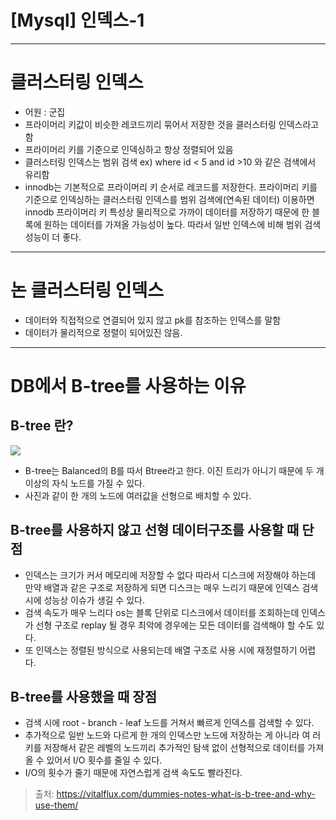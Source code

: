 # [Mysql] 인덱스-1

<hr>

# 클러스터링 인덱스
- 어원 : 군집
- 프라이머리 키값이 비슷한 레코드끼리 묶어서 저장한 것을 클러스터링 인덱스라고 함
- 프라이머리 키를 기준으로 인덱싱하고 항상 정렬되어 있음
- 클러스터링 인덱스는 범위 검색 ex) where id < 5 and id >10 와 같은 검색에서 유리함
- innodb는 기본적으로 프라이머리 키 순서로 레코드를 저장한다.
  프라이머리 키를 기준으로 인덱싱하는 클러스터링 인덱스를 범위 검색에(연속된 데이터) 이용하면 innodb 프라이머리 키 특성상
  물리적으로 가까이 데이터를 저장하기 때문에 한 블록에 원하는 데이터를 가져올 가능성이 높다.
  따라서 일반 인덱스에 비해 범위 검색 성능이 더 좋다.

<hr>

# 논 클러스터링 인덱스
- 데이터와 직접적으로 연결되어 있지 않고 pk를 참조하는 인덱스를 말함
- 데이터가 물리적으로 정렬이 되어있진 않음.

<hr>

# DB에서 B-tree를 사용하는 이유
## B-tree 란?
![](http://vitalflux.com/wp-content/uploads/2015/05/btree-order5.jpg)
- B-tree는 Balanced의 B를 따서 Btree라고 한다. 이진 트리가 아니기 때문에 두 개 이상의 자식 노드를 가질 수 있다.
- 사진과 같이 한 개의 노드에 여러값을 선형으로 배치할 수 있다.

## B-tree를 사용하지 않고 선형 데이터구조를 사용할 때 단점
- 인덱스는 크기가 커서 메모리에 저장할 수 없다 따라서 디스크에 저장해야 하는데 만약 배열과 같은 구조로 저장하게 되면 디스크는 매우 느리기 때문에 인덱스 검색 시에
  성능상 이슈가 생길 수 있다.
- 검색 속도가 매우 느리다 os는 블록 단위로 디스크에서 데이터를 조회하는데 인덱스가 선형 구조로 replay 될 경우 최악에 경우에는 모든 데이터를 검색해야 할 수도 있다.
- 또 인덱스는 정렬된 방식으로 사용되는데 배열 구조로 사용 시에 재정렬하기 어렵다.

## B-tree를 사용했을 때 장점
- 검색 시에 root - branch - leaf 노드를 거쳐서 빠르게 인덱스를 검색할 수 있다.
- 추가적으로 일반 노드와 다르게 한 개의 인덱스만 노드에 저장하는 게 아니라 여 러키를 저장해서 같은 레벨의 노드끼리 추가적인 탐색 없이 선형적으로 데이터를 가져올 수 있어서 I/O 횟수를 줄일 수 있다.
- I/O의 횟수가 줄기 때문에 자연스럽게 검색 속도도 빨라진다.

> 출처: https://vitalflux.com/dummies-notes-what-is-b-tree-and-why-use-them/